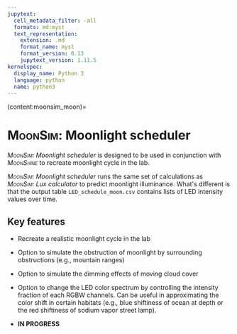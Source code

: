 ```yaml
---
jupytext:
  cell_metadata_filter: -all
  formats: md:myst
  text_representation:
    extension: .md
    format_name: myst
    format_version: 0.13
    jupytext_version: 1.11.5
kernelspec:
  display_name: Python 3
  language: python
  name: python3
---
```

(content:moonsim_moon)=
# <span style="font-variant:small-caps;">MoonSim</span>: Moonlight scheduler

_<span style="font-variant:small-caps;">MoonSim</span>: Moonlight scheduler_ is designed to be used in conjunction with _<span style="font-variant:small-caps;">MoonShine</span>_ to recreate moonlight cycle in the lab.

_<span style="font-variant:small-caps;">MoonSim</span>: Moonlight scheduler_ runs the same set of calculations as _<span style="font-variant:small-caps;">MoonSim</span>: Lux calculator_ to predict moonlight illuminance. What's different is that the output table  `LED_schedule_moon.csv` contains lists of LED intensity values over time.


## Key features

- Recreate a realistic moonlight cycle in the lab
- Option to simulate the obstruction of moonlight by surrounding obstructions (e.g., mountain ranges)
- Option to simulate the dimming effects of moving cloud cover
- Option to change the LED color spectrum by controlling the intensity fraction of each RGBW channels. Can be useful in approximating the color shift in certain habitats (e.g., blue shiftiness of ocean at depth or the red shiftiness of sodium vapor street lamp).

- **IN PROGRESS**
